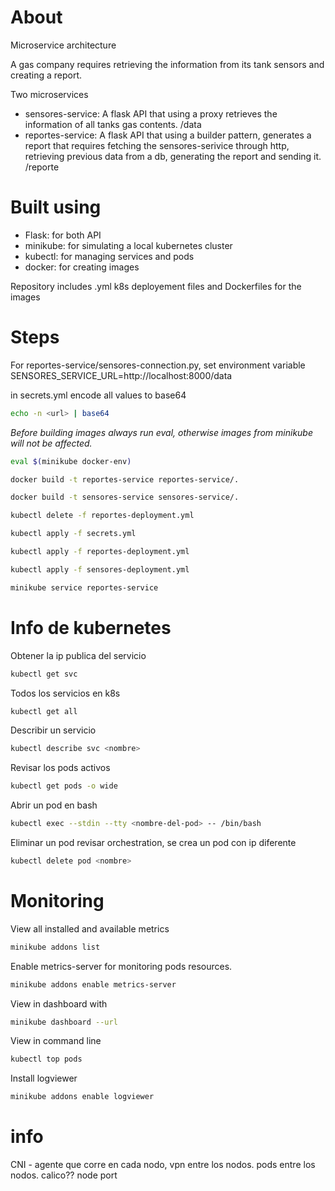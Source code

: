 # About

Microservice architecture

A gas company requires retrieving the information from its tank sensors and
creating a report.

Two microservices

- sensores-service: A flask API that using a proxy retrieves the information of
all tanks gas contents. /data
- reportes-service: A flask API that using a builder pattern, generates a report
that requires fetching the sensores-serivice through http, retrieving previous 
data from a db, generating the report and sending it. /reporte

# Built using

- Flask: for both API
- minikube: for simulating a local kubernetes cluster
- kubectl: for managing services and pods
- docker: for creating images

Repository includes .yml k8s deployement files and Dockerfiles for the images

# Steps

For reportes-service/sensores-connection.py, set environment variable
SENSORES_SERVICE_URL=http://localhost:8000/data

in secrets.yml encode all values to base64
```bash
echo -n <url> | base64
```


*Before building images always run eval, otherwise images from minikube will not be affected.*

```bash
eval $(minikube docker-env)
```

```bash
docker build -t reportes-service reportes-service/.
```

```bash
docker build -t sensores-service sensores-service/.
```

```bash
kubectl delete -f reportes-deployment.yml
```

```bash
kubectl apply -f secrets.yml
```

```bash
kubectl apply -f reportes-deployment.yml
```

```bash
kubectl apply -f sensores-deployment.yml
```

```bash
minikube service reportes-service 
```

# Info de kubernetes

Obtener la ip publica del servicio

```bash
kubectl get svc
```

Todos los servicios en k8s

```bash
kubectl get all
```

Describir un servicio

```bash
kubectl describe svc <nombre>
```

Revisar los pods activos

```bash
kubectl get pods -o wide
```

Abrir un pod en bash
```bash
kubectl exec --stdin --tty <nombre-del-pod> -- /bin/bash
```

Eliminar un pod revisar orchestration, se crea un pod con ip diferente

```bash
kubectl delete pod <nombre>
```

# Monitoring

View all installed and available metrics

```bash
minikube addons list
```

Enable metrics-server for monitoring pods resources. 

```bash
minikube addons enable metrics-server
```

View in dashboard with

```bash
minikube dashboard --url
```

View in command line

```bash
kubectl top pods
```

Install logviewer

```bash
minikube addons enable logviewer
```





# info 
CNI - agente que corre en cada nodo, vpn entre los nodos. pods entre los nodos.
calico??
node port
